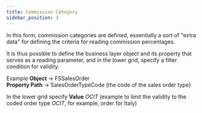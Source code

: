```yaml
---
title: Commission Category
sidebar_position: 3
---
```


In this form, commission categories are defined, essentially a sort of "extra data" for defining the criteria for reading commission percentages.

It is thus possible to define the business layer object and its property that serves as a reading parameter, and in the lower grid, specify a filter condition for validity.

Example **Object** -> FSSalesOrder  
**Property Path** -> SalesOrderTypeCode (the code of the sales order type)

In the lower grid specify **Value** *OCIT* (example to limit the validity to the coded order type *OCIT*, for example, order for Italy)